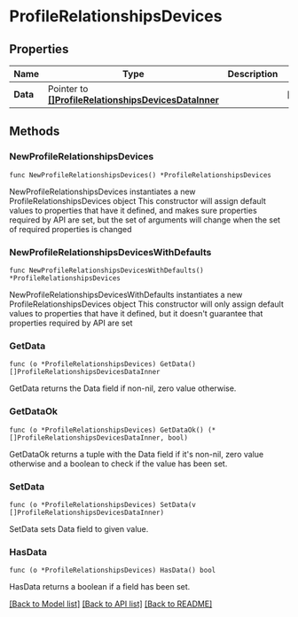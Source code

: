 # ProfileRelationshipsDevices

## Properties

Name | Type | Description | Notes
------------ | ------------- | ------------- | -------------
**Data** | Pointer to [**[]ProfileRelationshipsDevicesDataInner**](ProfileRelationshipsDevicesDataInner.md) |  | [optional] 

## Methods

### NewProfileRelationshipsDevices

`func NewProfileRelationshipsDevices() *ProfileRelationshipsDevices`

NewProfileRelationshipsDevices instantiates a new ProfileRelationshipsDevices object
This constructor will assign default values to properties that have it defined,
and makes sure properties required by API are set, but the set of arguments
will change when the set of required properties is changed

### NewProfileRelationshipsDevicesWithDefaults

`func NewProfileRelationshipsDevicesWithDefaults() *ProfileRelationshipsDevices`

NewProfileRelationshipsDevicesWithDefaults instantiates a new ProfileRelationshipsDevices object
This constructor will only assign default values to properties that have it defined,
but it doesn't guarantee that properties required by API are set

### GetData

`func (o *ProfileRelationshipsDevices) GetData() []ProfileRelationshipsDevicesDataInner`

GetData returns the Data field if non-nil, zero value otherwise.

### GetDataOk

`func (o *ProfileRelationshipsDevices) GetDataOk() (*[]ProfileRelationshipsDevicesDataInner, bool)`

GetDataOk returns a tuple with the Data field if it's non-nil, zero value otherwise
and a boolean to check if the value has been set.

### SetData

`func (o *ProfileRelationshipsDevices) SetData(v []ProfileRelationshipsDevicesDataInner)`

SetData sets Data field to given value.

### HasData

`func (o *ProfileRelationshipsDevices) HasData() bool`

HasData returns a boolean if a field has been set.


[[Back to Model list]](../README.md#documentation-for-models) [[Back to API list]](../README.md#documentation-for-api-endpoints) [[Back to README]](../README.md)


